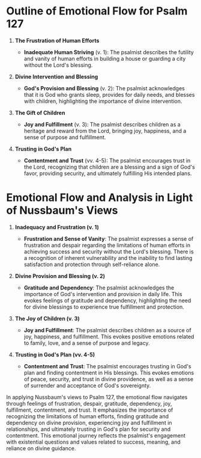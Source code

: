 # Outline of Emotional Flow for Psalm 127

1. **The Frustration of Human Efforts**
    - **Inadequate Human Striving** (v. 1): The psalmist describes the futility and vanity of human efforts in building a house or guarding a city without the Lord's blessing.

2. **Divine Intervention and Blessing**
    - **God's Provision and Blessing** (v. 2): The psalmist acknowledges that it is God who grants sleep, provides for daily needs, and blesses with children, highlighting the importance of divine intervention.

3. **The Gift of Children**
    - **Joy and Fulfillment** (v. 3): The psalmist describes children as a heritage and reward from the Lord, bringing joy, happiness, and a sense of purpose and fulfillment.

4. **Trusting in God's Plan**
    - **Contentment and Trust** (vv. 4-5): The psalmist encourages trust in the Lord, recognizing that children are a blessing and a sign of God's favor, providing security, and ultimately fulfilling His intended plans.

# Emotional Flow and Analysis in Light of Nussbaum's Views

1. **Inadequacy and Frustration (v. 1)**
    - **Frustration and Sense of Vanity**: The psalmist expresses a sense of frustration and despair regarding the limitations of human efforts in achieving success and security without the Lord's blessing. There is a recognition of inherent vulnerability and the inability to find lasting satisfaction and protection through self-reliance alone.

2. **Divine Provision and Blessing (v. 2)**
    - **Gratitude and Dependency**: The psalmist acknowledges the importance of God's intervention and provision in daily life. This evokes feelings of gratitude and dependency, highlighting the need for divine blessings to experience true fulfillment and protection.

3. **The Joy of Children (v. 3)**
    - **Joy and Fulfillment**: The psalmist describes children as a source of joy, happiness, and fulfillment. This evokes positive emotions related to family, love, and a sense of purpose and legacy.

4. **Trusting in God's Plan (vv. 4-5)**
    - **Contentment and Trust**: The psalmist encourages trusting in God's plan and finding contentment in His blessings. This evokes emotions of peace, security, and trust in divine providence, as well as a sense of surrender and acceptance of God's sovereignty.

In applying Nussbaum's views to Psalm 127, the emotional flow navigates through feelings of frustration, despair, gratitude, dependency, joy, fulfillment, contentment, and trust. It emphasizes the importance of recognizing the limitations of human efforts, finding gratitude and dependency on divine provision, experiencing joy and fulfillment in relationships, and ultimately trusting in God's plan for security and contentment. This emotional journey reflects the psalmist's engagement with existential questions and values related to success, meaning, and reliance on divine guidance.